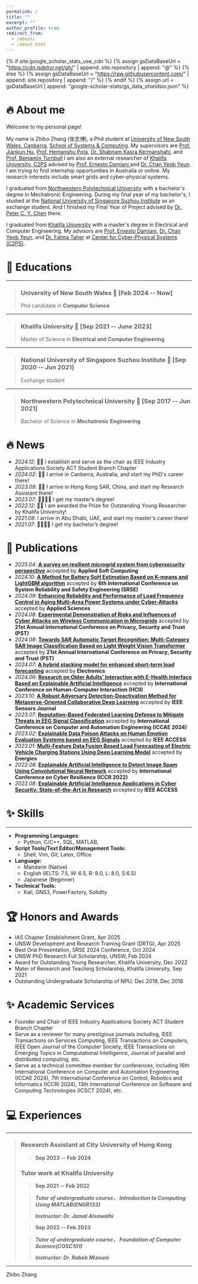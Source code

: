 ```yaml
---
permalink: /
title: ""
excerpt: ""
author_profile: true
redirect_from: 
  - /about/
  - /about.html
---
```


{% if site.google_scholar_stats_use_cdn %}
{% assign gsDataBaseUrl = "https://cdn.jsdelivr.net/gh/" | append: site.repository | append: "@" %}
{% else %}
{% assign gsDataBaseUrl = "https://raw.githubusercontent.com/" | append: site.repository | append: "/" %}
{% endif %}
{% assign url = gsDataBaseUrl | append: "google-scholar-stats/gs_data_shieldsio.json" %}

<span class='anchor' id='about-me'></span>

# 🔥 About me

Welcome to my personal page! 

My name is Zhibo Zhang (张志博), a Phd student at [University of New South Wales, Canberra](https://www.unsw.edu.au/canberra), [School of Systems & Computing](https://www.unsw.edu.au/canberra/about-us/our-schools/school-of-systems-and-computing). My supervisors are [Prof. Jiankun Hu](https://research.unsw.edu.au/people/professor-jiankun-hu), [Prof. Hemanshu Pota](https://research.unsw.edu.au/people/associate-professor-hemanshu-pota), [Dr. Shabnam Kasra Kermanshahi](https://www.unsw.edu.au/staff/shabnam-kasra-kermanshahi), and [Prof. Benjamin Turnbull](https://www.unsw.edu.au/staff/benjamin-turnbull) I am also an external researcher of [Khalifa University, C2PS](https://www.ku.ac.ae/c2ps) advised by [Prof. Ernesto Damiani ](https://www.ku.ac.ae/college-people/ernesto-damiani) and [Dr. Chan Yeob Yeun](https://www.ku.ac.ae/college-people/chan-yeob-yeun). I am trying to find internship opportunities in Australia or online. My research interests include smart grids and cyber-physical systems.

I graduated from [Northwestern Polytechnical University](https://en.nwpu.edu.cn/) with a bachelor's degree in Mechatronic Engineering. During my final year of my bachelor's, I studied at the [National University of Singapore Suzhou Institute](http://en.nusri.cn/) as an exchange student. And I finished my Final Year of Project advised by [Dr. Peter C. Y. Chen](https://cde.nus.edu.sg/me/staff/chen-chao-yu-peter/) there.

I graduated from [Khalifa University](https://www.ku.ac.ae/) with a master's degree in Electrical and Computer Engineering. My advisors are [Prof. Ernesto Damiani](https://www.ku.ac.ae/academics/college-of-engineering/department/department-of-electrical-engineering-and-computer-science/people/prof-ernesto-damiani), [Dr. Chan Yeob Yeun](https://www.ku.ac.ae/academics/college-of-engineering/department/department-of-electrical-engineering-and-computer-science/people/dr-chan-yeob-yeun), and [Dr. Fatma Taher](https://www.zu.ac.ae/main/en/colleges/colleges/__college_of_technological_innovation/faculty_and_staff/_profiles/Fatma_Taher.aspx) at [Center for Cyber-Physical Systems (C2PS)](https://www.ku.ac.ae/c2ps).


📖 Educations
=========
-   ---------------------------------------------------- -------------------------
> ### **University of New South Wales**   📅 **[Feb 2024 -- Now]**
>
>  Phd candidate in **Computer Science**

-   ---------------------------------------------------- -------------------------
> ### **Khalifa University**   📅 **[Sep 2021 -- June 2023]**
>
>  Master of Science in **Electrical and Computer Engineering**

-   ---------------------------------------------------- -------------------------

> ### **National University of Singapore Suzhou Institute**   📅 **[Sep 2020 -- Jun 2021]**
>
>  Exchange student

-   ---------------------------------------------------- -------------------------

> ### **Northwestern Polytechnical University**   📅 **[Sep 2017 -- Jun 2021]**
>
>  Bachelor of Science in **Mechatronic Engineering**


# 🔥 News

- *2024.12*: 🎉🎉 I establish and serve as the chair as IEEE Industry Applications Society ACT Student Branch Chapter
- *2024.02*: 🎉🎉 I arrive in Canberra, Australia, and start my PhD's career there!
- *2023.09*: 🎉🎉 I arrive in Hong Kong SAR, China, and start my Research Assistant there!
- *2023.07*: 👨‍🎓👨‍🎓 I get my master’s degree!
- *2022.12*: 🎉🎉 I am awarded the Prize for Outstanding Young Researcher by Khalifa University!
- *2021.08*: I arrive in Abu Dhabi, UAE, and start my master's career there!
- *2021.07*: 👨‍🎓👨‍🎓 I get my bachelor’s degree!


# 📝 Publications
- *2025.04*: [**A survey on resilient microgrid system from cybersecurity perspective**](https://www.sciencedirect.com/science/article/pii/S1568494625003990) accepted by **Applied Soft Computing**
- *2024.10*: [**A Method for Battery SoH Estimation Based on K-means and LightGBM algorithm**](https://ieeexplore.ieee.org/abstract/document/10772504) accepted by **6th International Conference on System Reliability and Safety Engineering (SRSE)**
- *2024.09*: [**Enhancing Reliability and Performance of Load Frequency Control in Aging Multi-Area Power Systems under Cyber-Attacks**](https://www.mdpi.com/2076-3417/14/19/8631) accepted by **Applied Sciences**
- *2024.08*: [**Experimental Demonstration of Risks and Influences of Cyber Attacks on Wireless Communication in Microgrids**](https://ieeexplore.ieee.org/abstract/document/10788082) accepted by **21st Annual International Conference on Privacy, Security and Trust (PST)**
- *2024.08*: [**Towards SAR Automatic Target Recognition: Multi-Category SAR Image Classification Based on Light Weight Vision Transformer**](https://ieeexplore.ieee.org/abstract/document/10788067) accepted by **21st Annual International Conference on Privacy, Security and Trust (PST)**
- *2024.07*: [**A hybrid stacking model for enhanced short-term load forecasting**](https://www.mdpi.com/2079-9292/13/14/2719) accepted by **Electronics**
- *2024.06*: [**Research on Older Adults’ Interaction with E-Health Interface Based on Explainable Artificial Intelligence**](https://link.springer.com/chapter/10.1007/978-3-031-61546-7_3) accepted by **International Conference on Human-Computer Interaction (HCII)**
- *2023.10*: [**A Robust Adversary Detection-Deactivation Method for Metaverse-Oriented Collaborative Deep Learning**](https://ieeexplore.ieee.org/abstract/document/10295380) accepted by **IEEE Sensors Journal**
- *2023.07*: [**Reputation-Based Federated Learning Defense to Mitigate Threats in EEG Signal Classification**](https://ieeexplore.ieee.org/abstract/document/10569874) accepted by **International Conference on Computer and Automation Engineering (ICCAE 2024)**
- *2023.02*: [**Explainable Data Poison Attacks on Human Emotion Evaluation Systems based on EEG Signals**](https://ieeexplore.ieee.org/abstract/document/10045653) accepted by **IEEE ACCESS**
- *2023.01*: [**Multi-Feature Data Fusion Based Load Forecasting of Electric Vehicle Charging Stations Using Deep Learning Model**](https://www.mdpi.com/1996-1073/16/3/1309) accepted by **Energies**
- *2022.08*: [**Explainable Artificial Intelligence to Detect Image Spam Using Convolutional Neural Network**](https://ieeexplore.ieee.org/abstract/document/9995839) accepted by **International Conference on Cyber Resilience (ICCR 2022)**
- *2022.08*: [**Explainable Artificial Intelligence Applications in Cyber Security: State-of-the-Art in Research**](https://ieeexplore.ieee.org/abstract/document/9875264) accepted by **IEEE ACCESS**


✨ Skills
================

***

- **Programming Languages**: 
  - Python, C/C++, SQL, MATLAB, 
- **Script Tools/Text Editor/Management Tools:**
  - Shell, Vim, Git, Latex, Office
- **Language:**
  - Mandarin (Native)
  - English (IELTS: 7.5, W: 6.5, R: 9.0, L: 8.0, S:6.5)
  - Japanese (Beginner)
- **Technical Tools:**
  - Kali, GNS3, PowerFactory, Solidity


🏆 Honors and Awards
======
- IAS Chapter Establishment Grant, Apr 2025
- UNSW Development and Research Training Grant (DRTG), Apr 2025
- Best Oral Presentation, SRSE 2024 Conference, Oct 2024
- UNSW PhD Research Full Scholarship, UNSW, Feb 2024
- Award for Outstanding Young Researcher, Khalifa University, Dec 2022
- Mater of Research and Teaching Scholarship, Khalifa University, Sep 2021
- Outstanding Undergraduate Scholarship of NPU; Dec 2019, Dec 2018


✨ Academic Services
======
- Founder and Chair of IEEE Industry Applications Society ACT Student Branch Chapter
- Serve as a reviewer for many prestigious journals including, IEEE Transactions on Services Computing, IEEE Transactions on Computers, IEEE Open Journal of the Computer Society, IEEE Transactions on Emerging Topics in Computational Intelligence, Journal of parallel and distributed computing, etc.
- Serve as a technical committee member for conferences, including 16th International Conference on Computer and Automation Engineering (ICCAE 2024), 7th International Conference on Control, Robotics and Informatics (ICCRI 2024), 13th International Conference on Software and Computing Technologies (ICSCT 2024), etc.


💻 Experiences
==========

-   ------------------------------------------------ -------------------------

> ### **Research Assistant at City University of Hong Kong**     
>
> > **Sep 2023 -- Feb 2024**
>
> ### **Tutor work at Khalifa University**     
>
> > **Sep 2021 -- Feb 2022**
>
> > ***Tutor of undergraduate course， Introduction to Computing Using MATLAB(ENGR133)***
> >
> > ***Instructor: Dr. Jamal Alsawalhi***
>
> > **Sep 2022 -- Feb 2023**
>
> > ***Tutor of undergraduate course， Foundation of Computer Science(COSC101)***
> >
> > ***Instructor: Dr. Rabeb Mizouni***






---
Zhibo Zhang

